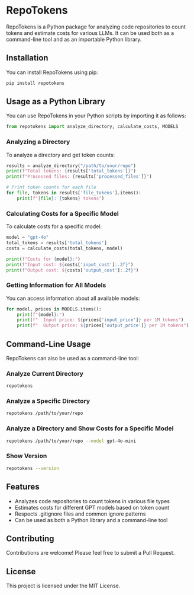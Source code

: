 # RepoTokens

RepoTokens is a Python package for analyzing code repositories to count tokens and estimate costs for various LLMs. It can be used both as a command-line tool and as an importable Python library.

## Installation

You can install RepoTokens using pip:

```bash
pip install repotokens
```

## Usage as a Python Library

You can use RepoTokens in your Python scripts by importing it as follows:

```python
from repotokens import analyze_directory, calculate_costs, MODELS
```

### Analyzing a Directory

To analyze a directory and get token counts:

```python
results = analyze_directory("/path/to/your/repo")
print(f"Total tokens: {results['total_tokens']}")
print(f"Processed files: {results['processed_files']}")

# Print token counts for each file
for file, tokens in results['file_tokens'].items():
    print(f"{file}: {tokens} tokens")
```

### Calculating Costs for a Specific Model

To calculate costs for a specific model:

```python
model = "gpt-4o"
total_tokens = results['total_tokens']
costs = calculate_costs(total_tokens, model)

print(f"Costs for {model}:")
print(f"Input cost: ${costs['input_cost']:.2f}")
print(f"Output cost: ${costs['output_cost']:.2f}")
```

### Getting Information for All Models

You can access information about all available models:

```python
for model, prices in MODELS.items():
    print(f"{model}:")
    print(f"  Input price: ${prices['input_price']} per 1M tokens")
    print(f"  Output price: ${prices['output_price']} per 1M tokens")
```

## Command-Line Usage

RepoTokens can also be used as a command-line tool:

### Analyze Current Directory

```bash
repotokens
```

### Analyze a Specific Directory

```bash
repotokens /path/to/your/repo
```

### Analyze a Directory and Show Costs for a Specific Model

```bash
repotokens /path/to/your/repo --model gpt-4o-mini
```

### Show Version

```bash
repotokens --version
```

## Features

- Analyzes code repositories to count tokens in various file types
- Estimates costs for different GPT models based on token count
- Respects .gitignore files and common ignore patterns
- Can be used as both a Python library and a command-line tool

## Contributing

Contributions are welcome! Please feel free to submit a Pull Request.

## License

This project is licensed under the MIT License.